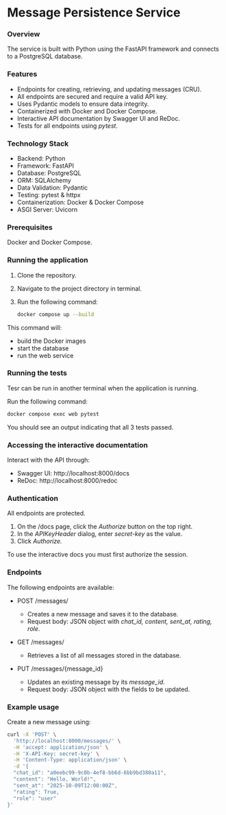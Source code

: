 # Message Persistence Service

### Overview

The service is built with Python using the FastAPI framework and connects to a PostgreSQL database.

### Features

- Endpoints for creating, retrieving, and updating messages (CRU).
- All endpoints are secured and require a valid API key.
- Uses Pydantic models to ensure data integrity.
- Containerized with Docker and Docker Compose.
- Interactive API documentation by Swagger UI and ReDoc.
- Tests for all endpoints using *pytest*.

### Technology Stack

- Backend: Python
- Framework: FastAPI
- Database: PostgreSQL
- ORM: SQLAlchemy
- Data Validation: Pydantic
- Testing: pytest & httpx
- Containerization: Docker & Docker Compose
- ASGI Server: Uvicorn

### Prerequisites

Docker and Docker Compose.

### Running the application

1. Clone the repository.
2. Navigate to the project directory in terminal.
3. Run the following command:

   ```bash
   docker compose up --build
   ```

This command will:

* build the Docker images
* start the database
* run the web service

### Running the tests

Tesr can be run in another terminal when the application is running.

Run the following command:

```bash
docker compose exec web pytest
```

You should see an output indicating that all 3 tests passed.

### Accessing the interactive documentation

Interact with the API through:

- Swagger UI: http://localhost:8000/docs
- ReDoc: http://localhost:8000/redoc

### Authentication

All endpoints are protected.

1. On the /docs page, click the *Authorize* button on the top right.
2. In the *APIKeyHeader* dialog, enter *secret-key* as the value.
3. Click *Authorize.*

To use the interactive docs you must first authorize the session.

### Endpoints

The following endpoints are available:

- POST /messages/

  - Creates a new message and saves it to the database.
  - Request body: JSON object with *chat_id, content, sent_at, rating, role*.
- GET /messages/

  - Retrieves a list of all messages stored in the database.
- PUT /messages/{message_id}

  - Updates an existing message by its *message_id*.
  - Request body: JSON object with the fields to be updated.

### Example usage

Create a new message using:

```bash
curl -X 'POST' \
  'http://localhost:8000/messages/' \
  -H 'accept: application/json' \
  -H 'X-API-Key: secret-key' \
  -H 'Content-Type: application/json' \
  -d '{
  "chat_id": "a0eebc99-9c0b-4ef8-bb6d-6bb9bd380a11",
  "content": "Hello, World!",
  "sent_at": "2025-10-09T12:00:00Z",
  "rating": True,
  "role": "user"
}'
```
